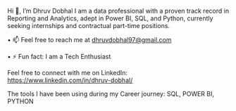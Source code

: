 Hi 👋,  I’m Dhruv Dobhal
I am a data professional with a proven track record in Reporting and Analytics, adept in Power BI, SQL, and Python, currently seeking internships and contractual part-time positions.

•	📫 Feel free to reach me at dhruvdobhal97@gmail.com

•	⚡ Fun fact: I am a Tech Enthusiast

Feel free to connect with me on LinkedIn:
https://www.linkedin.com/in/dhruv-dobhal/

The tools I have been using during my Career journey:
SQL, POWER BI, PYTHON

<!---
DhruvDobhal97/DhruvDobhal97 is a ✨ special ✨ repository because its `README.md` (this file) appears on your GitHub profile.
You can click the Preview link to take a look at your changes.
--->
